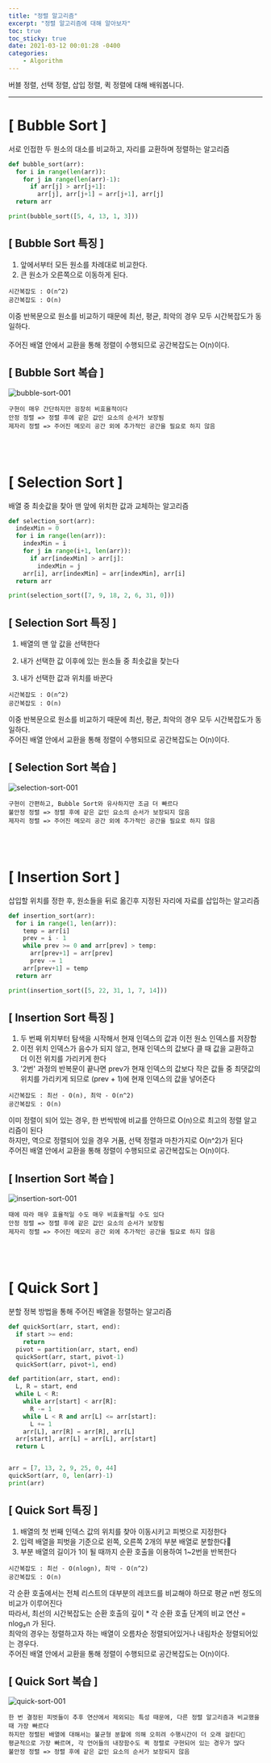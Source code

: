 ```yaml
---
title: "정렬 알고리즘"
excerpt: "정렬 알고리즘에 대해 알아보자"
toc: true
toc_sticky: true
date: 2021-03-12 00:01:28 -0400
categories:     
    - Algorithm
---
```


버블 정렬, 선택 정렬, 삽입 정렬, 퀵 정렬에 대해 배워봅니다.
<hr/>

# [ Bubble Sort ]
서로 인접한 두 원소의 대소를 비교하고, 자리를 교환하며 정렬하는 알고리즘

```python
def bubble_sort(arr):
  for i in range(len(arr)):
    for j in range(len(arr)-1):
      if arr[j] > arr[j+1]:
        arr[j], arr[j+1] = arr[j+1], arr[j]
  return arr

print(bubble_sort([5, 4, 13, 1, 3])) 
```

## [ Bubble Sort 특징 ]
1. 앞에서부터 모든 원소를 차례대로 비교한다.
2. 큰 원소가 오른쪽으로 이동하게 된다.

```
시간복잡도 : O(n^2)
공간복잡도 : O(n)
```

이중 반복문으로 원소를 비교하기 때문에 최선, 평균, 최악의 경우 모두 시간복잡도가 동일하다. <br><br>
주어진 배열 안에서 교환을 통해 정렬이 수행되므로 공간복잡도는 O(n)이다.

## [ Bubble Sort 복습 ]
![bubble-sort-001](https://user-images.githubusercontent.com/52072077/110873489-344dd500-8315-11eb-9b27-47551806d814.gif)

```
구현이 매우 간단하지만 굉장히 비효율적이다
안정 정렬 => 정렬 후에 같은 값인 요소의 순서가 보장됨
제자리 정렬 => 주어진 메모리 공간 외에 추가적인 공간을 필요로 하지 않음
```
<br><br>

# [ Selection Sort ]
배열 중 최솟값을 찾아 맨 앞에 위치한 값과 교체하는 알고리즘

```python
def selection_sort(arr):
  indexMin = 0
  for i in range(len(arr)):
    indexMin = i
    for j in range(i+1, len(arr)):
      if arr[indexMin] > arr[j]:
        indexMin = j
    arr[i], arr[indexMin] = arr[indexMin], arr[i]
  return arr

print(selection_sort([7, 9, 18, 2, 6, 31, 0]))
```

## [ Selection Sort 특징 ]
1. 배열의 맨 앞 값을 선택한다

2. 내가 선택한 값 이후에 있는 원소들 중 최솟값을 찾는다

3. 내가 선택한 값과 위치를 바꾼다

```
시간복잡도 : O(n^2)
공간복잡도 : O(n)
```

이중 반복문으로 원소를 비교하기 때문에 최선, 평균, 최악의 경우 모두 시간복잡도가 동일하다. <br>
주어진 배열 안에서 교환을 통해 정렬이 수행되므로 공간복잡도는 O(n)이다.

## [ Selection Sort 복습 ]
![selection-sort-001](https://user-images.githubusercontent.com/52072077/110880004-47ff3880-8321-11eb-9f62-40699fa2c3ba.gif)

```
구현이 간편하고, Bubble Sort와 유사하지만 조금 더 빠르다
불안정 정렬 => 정렬 후에 같은 값인 요소의 순서가 보장되지 않음
제자리 정렬 => 주어진 메모리 공간 외에 추가적인 공간을 필요로 하지 않음
```
<br><br>

# [ Insertion Sort ]
삽입할 위치를 정한 후, 원소들을 뒤로 옮긴후 지정된 자리에 자료를 삽입하는 알고리즘

```python
def insertion_sort(arr):
  for i in range(1, len(arr)):
    temp = arr[i]
    prev = i - 1
    while prev >= 0 and arr[prev] > temp:
      arr[prev+1] = arr[prev]
      prev -= 1
    arr[prev+1] = temp
  return arr

print(insertion_sort([5, 22, 31, 1, 7, 14]))
```

## [ Insertion Sort 특징 ]
1. 두 번째 위치부터 탐색을 시작해서 현재 인덱스의 값과 이전 원소 인덱스를 저장함
2. 이전 위치 인덱스가 음수가 되지 않고, 현재 인덱스의 값보다 클 때 값을 교환하고 더 이전 위치를 가리키게 한다
3. '2번' 과정의 반복문이 끝나면 prev가 현재 인덱스의 값보다 작은 값들 중 최댓값의 위치를 가리키게 되므로 (prev + 1)에 현재 인덱스의 값을 넣어준다

```
시간복잡도 : 최선 - O(n), 최악 - O(n^2)
공간복잡도 : O(n)
```

이미 정렬이 되어 있는 경우, 한 번씩밖에 비교를 안하므로 O(n)으로 최고의 정렬 알고리즘이 된다<br>
하지만, 역으로 정렬되어 있을 경우 거품, 선택 정렬과 마찬가지로 O(n^2)가 된다<br>
주어진 배열 안에서 교환을 통해 정렬이 수행되므로 공간복잡도는 O(n)이다.

## [ Insertion Sort 복습 ]
![insertion-sort-001](https://user-images.githubusercontent.com/52072077/110882091-c3161e00-8324-11eb-81e4-23a8a584e432.gif)

```
때에 따라 매우 효율적일 수도 매우 비효율적일 수도 있다
안정 정렬 => 정렬 후에 같은 값인 요소의 순서가 보장됨
제자리 정렬 => 주어진 메모리 공간 외에 추가적인 공간을 필요로 하지 않음
```
<br><br>

# [ Quick Sort ]
분할 정복 방법을 통해 주어진 배열을 정렬하는 알고리즘

```python
def quickSort(arr, start, end):
  if start >= end:
    return
  pivot = partition(arr, start, end)
  quickSort(arr, start, pivot-1)
  quickSort(arr, pivot+1, end)

def partition(arr, start, end):
  L, R = start, end
  while L < R:
    while arr[start] < arr[R]:
      R -= 1
    while L < R and arr[L] <= arr[start]:
      L += 1
    arr[L], arr[R] = arr[R], arr[L]
  arr[start], arr[L] = arr[L], arr[start]
  return L


arr = [7, 13, 2, 9, 25, 0, 44]
quickSort(arr, 0, len(arr)-1)
print(arr)
```

## [ Quick Sort 특징 ]
1. 배열의 첫 번째 인덱스 값의 위치를 찾아 이동시키고 피벗으로 지정한다
2. 입력 배열을 피벗을 기준으로 왼쪽, 오른쪽 2개의 부분 배열로 분할한다
3. 부분 배열의 길이가 1이 될 때까지 순환 호출을 이용하여 1~2번을 반복한다

```
시간복잡도 : 최선 - O(nlogn), 최악 - O(n^2)
공간복잡도 : O(n)
```

각 순환 호출에서는 전체 리스트의 대부분의 레코드를 비교해야 하므로 평균 n번 정도의 비교가 이루어진다<br>
따라서, 최선의 시간복잡도는 순환 호출의 깊이 * 각 순환 호출 단계의 비교 연산 = nlog₂n 가 된다.<br>
최악의 경우는 정렬하고자 하는 배열이 오름차순 정렬되어있거나 내림차순 정렬되어있는 경우다.<br>
주어진 배열 안에서 교환을 통해 정렬이 수행되므로 공간복잡도는 O(n)이다.

## [ Quick Sort 복습 ]
![quick-sort-001](https://user-images.githubusercontent.com/52072077/110882211-f193f900-8324-11eb-8013-65c56bc49fa1.gif)

```
한 번 결정된 피벗들이 추후 연산에서 제외되는 특성 때문에, 다른 정렬 알고리즘과 비교했을 때 가장 빠르다
하지만 정렬된 배열에 대해서는 불균형 분할에 의해 오히려 수행시간이 더 오래 걸린다
평균적으로 가장 빠르며, 각 언어들의 내장함수도 퀵 정렬로 구현되어 있는 경우가 많다
불안정 정렬 => 정렬 후에 같은 값인 요소의 순서가 보장되지 않음
```